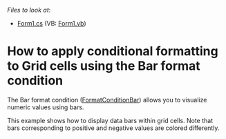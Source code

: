 <!-- default file list -->
*Files to look at*:

* [Form1.cs](./CS/Dashboard_ConditionalFormatting_Grid/Form1.cs) (VB: [Form1.vb](./VB/Dashboard_ConditionalFormatting_Grid/Form1.vb))
<!-- default file list end -->
# How to apply conditional formatting to Grid cells using the Bar format condition


<p>The Bar format condition (<a href="https://documentation.devexpress.com/#Dashboard/clsDevExpressDashboardCommonFormatConditionBartopic">FormatConditionBar</a>) allows you to visualize numeric values using bars.</p>
<p>This example shows how to display data bars within grid cells. Note that bars corresponding to positive and negative values are colored differently.</p>

<br/>


